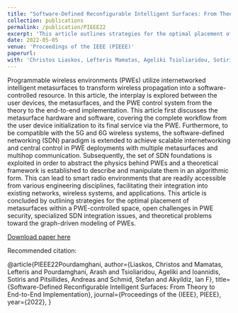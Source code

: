 ```yaml
---
title: "Software-Defined Reconfigurable Intelligent Surfaces: From Theory to End-to-End Implementation"
collection: publications
permalink: /publication/PIEEE22
excerpt: 'This article outlines strategies for the optimal placement of metasurfaces within a PWE-controlled space, open challenges in PWE security, specialized SDN integration issues, and theoretical problems toward the graph-driven modeling of PWEs.'
date: 2022-05-05
venue: 'Proceedings of the IEEE (PIEEE)'
paperurl: 
with: 'Christos Liaskos, Lefteris Mamatas, Ageliki Tsioliaridou, Sotiris Ioannidis, Andreas Pitsillides, Stefan Schmid and Ian F Akyildiz'
---
```

Programmable wireless environments (PWEs) utilize internetworked intelligent metasurfaces to transform wireless propagation into a software-controlled resource. In this article, the interplay is explored between the user devices, the metasurfaces, and the PWE control system from the theory to the end-to-end implementation. This article first discusses the metasurface hardware and software, covering the complete workflow from the user device initialization to its final service via the PWE. Furthermore, to be compatible with the 5G and 6G wireless systems, the software-defined networking (SDN) paradigm is extended to achieve scalable internetworking and central control in PWE deployments with multiple metasurfaces and multihop communication. Subsequently, the set of SDN foundations is exploited in order to abstract the physics behind PWEs and a theoretical framework is established to describe and manipulate them in an algorithmic form. This can lead to smart radio environments that are readily accessible from various engineering disciplines, facilitating their integration into existing networks, wireless systems, and applications. This article is concluded by outlining strategies for the optimal placement of metasurfaces within a PWE-controlled space, open challenges in PWE security, specialized SDN integration issues, and theoretical problems toward the graph-driven modeling of PWEs.

[Download paper here](https://ieeexplore.ieee.org/abstract/document/9769768)

Recommended citation: 

@article{PIEEE22Pourdamghani,
  author={Liaskos, Christos and Mamatas, Lefteris and Pourdamghani, Arash and Tsioliaridou, Ageliki and Ioannidis, Sotiris and Pitsillides, Andreas and Schmid, Stefan and Akyildiz, Ian F},
  title={Software-Defined Reconfigurable Intelligent Surfaces: From Theory to End-to-End Implementation},
  journal={Proceedings of the {IEEE}, PIEEE},
  year={2022},
}
